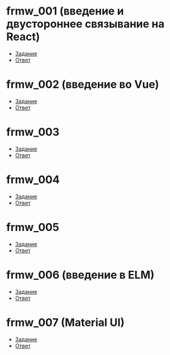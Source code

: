 # frmw_001 (введение и двустороннее связывание на React)
- [Задание](https://kodaktor.ru/frmw_001)
- [Ответ]()
# frmw_002 (введение во Vue)
- [Задание](https://kodaktor.ru/frmw_002)
- [Ответ]()
# frmw_003
- [Задание](https://kodaktor.ru/frmw_003)
- [Ответ]()
# frmw_004 
- [Задание](https://kodaktor.ru/frmw_004)
- [Ответ]()
# frmw_005
- [Задание](https://kodaktor.ru/frmw_005)
- [Ответ]()
# frmw_006 (введение в ELM)
- [Задание](https://kodaktor.ru/frmw_006)
- [Ответ]()
# frmw_007 (Material UI)
- [Задание](https://kodaktor.ru/frmw_007)
- [Ответ]()
